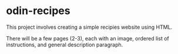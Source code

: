 # odin-recipes
This project involves creating a simple recipies website using HTML.

There will be a few pages (2-3), each with an image, ordered list of
instructions, and general description paragraph.

